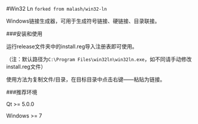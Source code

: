 #Win32 Ln
`forked from malash/win32-ln`

Windows链接生成器，可用于生成符号链接、硬链接、目录联接。

###安装和使用

运行release文件夹中的install.reg导入注册表即可使用。

（注：默认路径为`C:\Program Files\win32ln\win32ln.exe`，如不同请手动修改install.reg文件）

使用方法为复制文件/目录，在目标目录中点击右键——粘贴为链接。

###推荐环境

Qt >= 5.0.0

Windows >= 7
